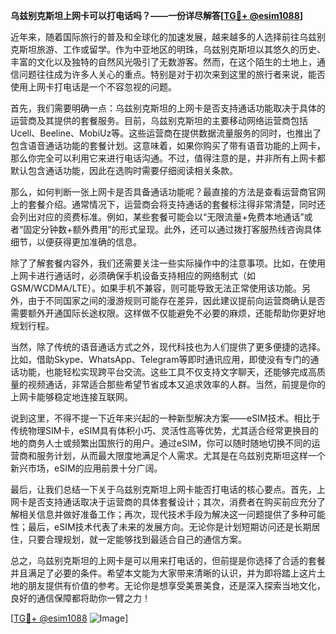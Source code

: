 **乌兹别克斯坦上网卡可以打电话吗？——一份详尽解答[[TG💪+ @esim1088](https://t.me/s/esim1088)]**

近年来，随着国际旅行的普及和全球化的加速发展，越来越多的人选择前往乌兹别克斯坦旅游、工作或留学。作为中亚地区的明珠，乌兹别克斯坦以其悠久的历史、丰富的文化以及独特的自然风光吸引了无数游客。然而，在这个陌生的土地上，通信问题往往成为许多人关心的重点。特别是对于初次来到这里的旅行者来说，能否使用上网卡打电话是一个不容忽视的问题。

首先，我们需要明确一点：乌兹别克斯坦的上网卡是否支持通话功能取决于具体的运营商及其提供的套餐服务。目前，乌兹别克斯坦的主要移动网络运营商包括Ucell、Beeline、MobiUz等。这些运营商在提供数据流量服务的同时，也推出了包含语音通话功能的套餐计划。这意味着，如果你购买了带有语音功能的上网卡，那么你完全可以利用它来进行电话沟通。不过，值得注意的是，并非所有上网卡都默认包含通话功能，因此在选购时需要仔细阅读相关条款。

那么，如何判断一张上网卡是否具备通话功能呢？最直接的方法是查看运营商官网上的套餐介绍。通常情况下，运营商会将支持通话的套餐标注得非常清楚，同时还会列出对应的资费标准。例如，某些套餐可能会以“无限流量+免费本地通话”或者“固定分钟数+额外费用”的形式呈现。此外，还可以通过拨打客服热线咨询具体细节，以便获得更加准确的信息。

除了了解套餐内容外，我们还需要关注一些实际操作中的注意事项。比如，在使用上网卡进行通话时，必须确保手机设备支持相应的网络制式（如GSM/WCDMA/LTE）。如果手机不兼容，则可能导致无法正常使用该功能。另外，由于不同国家之间的漫游规则可能存在差异，因此建议提前向运营商确认是否需要额外开通国际长途权限。这样做不仅能避免不必要的麻烦，还能帮助你更好地规划行程。

当然，除了传统的语音通话方式之外，现代科技也为人们提供了更多便捷的选择。比如，借助Skype、WhatsApp、Telegram等即时通讯应用，即使没有专门的通话功能，也能轻松实现跨平台交流。这些工具不仅支持文字聊天，还能够完成高质量的视频通话，非常适合那些希望节省成本又追求效率的人群。当然，前提是你的上网卡能够稳定地连接互联网。

说到这里，不得不提一下近年来兴起的一种新型解决方案——eSIM技术。相比于传统物理SIM卡，eSIM具有体积小巧、灵活性高等优势，尤其适合经常更换目的地的商务人士或频繁出国旅行的用户。通过eSIM，你可以随时随地切换不同的运营商和服务计划，从而最大限度地满足个人需求。尤其是在乌兹别克斯坦这样一个新兴市场，eSIM的应用前景十分广阔。

最后，让我们总结一下关于乌兹别克斯坦上网卡能否打电话的核心要点。首先，上网卡是否支持通话取决于运营商的具体套餐设计；其次，消费者在购买前应充分了解相关信息并做好准备工作；再次，现代技术手段为解决这一问题提供了多种可能性；最后，eSIM技术代表了未来的发展方向。无论你是计划短期访问还是长期居住，只要合理规划，就一定能够找到最适合自己的通信方案。

总之，乌兹别克斯坦的上网卡是可以用来打电话的，但前提是你选择了合适的套餐并且满足了必要的条件。希望本文能为大家带来清晰的认识，并为即将踏上这片土地的朋友提供有价值的参考。无论你是想享受美景美食，还是深入探索当地文化，良好的通信保障都将助你一臂之力！

[[TG💪+ @esim1088](https://t.me/s/esim1088) ![Image](https://i.postimg.cc/4NQfJmqS/Snipaste-2025-05-13-00-14-12.png)]